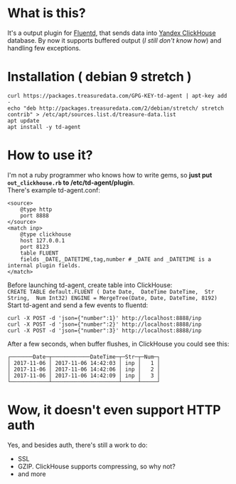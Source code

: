 # What is this?
It's a output plugin for [Fluentd](https://www.fluentd.org/), that sends data into [Yandex ClickHouse](clickhouse.yandex) database. By now it supports buffered output (*I still don't know how*) and handling few exceptions.

# Installation ( debian 9 stretch )

```
curl https://packages.treasuredata.com/GPG-KEY-td-agent | apt-key add -
echo "deb http://packages.treasuredata.com/2/debian/stretch/ stretch contrib" > /etc/apt/sources.list.d/treasure-data.list
apt update
apt install -y td-agent
```

# How to use it?
I'm not a ruby programmer who knows how to write gems, so **just put `out_clickhouse.rb` to /etc/td-agent/plugin**.  
There's example td-agent.conf:
```
<source>
    @type http
    port 8888
</source>
<match inp>
    @type clickhouse
    host 127.0.0.1
    port 8123
    table FLUENT
    fields _DATE,_DATETIME,tag,number # _DATE and _DATETIME is a internal plugin fields.
</match>
```
Before launching td-agent, create table into ClickHouse:  
`CREATE TABLE default.FLUENT ( Date Date,  DateTime DateTime,  Str String,  Num Int32) ENGINE = MergeTree(Date, Date, DateTime, 8192)`  
Start td-agent and send a few events to fluentd:  
```
curl -X POST -d 'json={"number":1}' http://localhost:8888/inp
curl -X POST -d 'json={"number":2}' http://localhost:8888/inp
curl -X POST -d 'json={"number":3}' http://localhost:8888/inp
```
After a few seconds, when buffer flushes, in ClickHouse you could see this:
```:) SELECT * FROM FLUENT ;  
┌───────Date─┬────────────DateTime─┬─Str─┬─Num─┐  
│ 2017-11-06 │ 2017-11-06 14:42:03 │ inp │   1 │  
│ 2017-11-06 │ 2017-11-06 14:42:06 │ inp │   2 │  
│ 2017-11-06 │ 2017-11-06 14:42:09 │ inp │   3 │  
└────────────┴─────────────────────┴─────┴─────┘  
```
# Wow, it doesn't even support HTTP auth  
Yes, and besides auth, there's still a work to do:  
* SSL
* GZIP. ClickHouse supports compressing, so why not?
* and more

